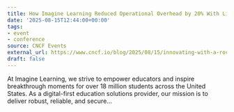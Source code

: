```yaml
---
title: How Imagine Learning Reduced Operational Overhead by 20% With Linkerd
date: '2025-08-15T12:44:00+00:00'
tags:
- event
- conference
source: CNCF Events
external_url: https://www.cncf.io/blog/2025/08/15/innovating-with-a-rock-solid-foundation-while-saving-40-on-networking-costs-imagine-learnings-journey-with-linkerd/
draft: false
---
```

At Imagine Learning, we strive to empower educators and inspire breakthrough moments for over 18 million students across the United States. As a digital-first education solutions provider, our mission is to deliver robust, reliable, and secure...
